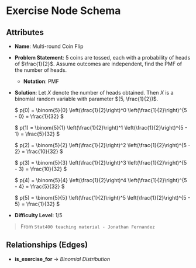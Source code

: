 # Exercise Node Schema

## Attributes

- **Name**: Multi-round Coin Flip

- **Problem Statement**:
  5 coins are tossed, each with a probability of heads of $\frac{1}{2}$. Assume outcomes are independent, find the PMF of the number of heads.
  - **Notation**: PMF

- **Solution**:
  Let $X$ denote the number of heads obtained. Then $X$ is a binomial random variable with parameter $(5, \frac{1}{2})$.

  $
  p(0) = \binom{5}{0} \left(\frac{1}{2}\right)^0 \left(\frac{1}{2}\right)^{5 - 0} = \frac{1}{32}
  $

  $
  p(1) = \binom{5}{1} \left(\frac{1}{2}\right)^1 \left(\frac{1}{2}\right)^{5 - 1} = \frac{5}{32}
  $

  $
  p(2) = \binom{5}{2} \left(\frac{1}{2}\right)^2 \left(\frac{1}{2}\right)^{5 - 2} = \frac{10}{32}
  $

  $
  p(3) = \binom{5}{3} \left(\frac{1}{2}\right)^3 \left(\frac{1}{2}\right)^{5 - 3} = \frac{10}{32}
  $

  $
  p(4) = \binom{5}{4} \left(\frac{1}{2}\right)^4 \left(\frac{1}{2}\right)^{5 - 4} = \frac{5}{32}
  $

  $
  p(5) = \binom{5}{5} \left(\frac{1}{2}\right)^5 \left(\frac{1}{2}\right)^{5 - 5} = \frac{1}{32}
  $

- **Difficulty Level**: 1/5

> From `Stat400 teaching material - Jonathan Fernandez`

## Relationships (Edges)

- **is_exercise_for** → *Binomial Distribution*